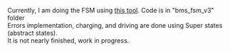 Currently, I am doing the FSM using [this tool](https://github.com/unclebob/CC_SMC/tree/master/src). Code is in "bms_fsm_v3" folder  
Errors implementation, charging, and driving are done using Super states (abstract states).  
It is not nearly finished, work in progress.

